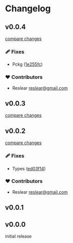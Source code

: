 # Changelog

## v0.0.4

[compare changes](https://github.com/@belongnet/enoki-vue/compare/v0.0.3...v0.0.4)

### 🩹 Fixes

- Pckg ([1e255fc](https://github.com/@belongnet/enoki-vue/commit/1e255fc))

### ❤️ Contributors

- Reslear <reslear@gmail.com>

## v0.0.3

[compare changes](https://github.com/@belongnet/enoki-vue/compare/v0.0.2...v0.0.3)

## v0.0.2

[compare changes](https://github.com/@belongnet/enoki-vue/compare/v0.0.1...v0.0.2)

### 🩹 Fixes

- Types ([ed03f14](https://github.com/@belongnet/enoki-vue/commit/ed03f14))

### ❤️ Contributors

- Reslear <reslear@gmail.com>

## v0.0.1

## v0.0.0

initial release